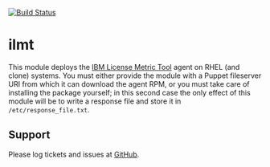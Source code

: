 [![Build Status](https://travis-ci.org/huit/puppet-ilmt.png?branch=master)](https://travis-ci.org/huit/puppet-ilmt)

# ilmt

This module deploys the [IBM License Metric Tool](http://www-947.ibm.com/support/entry/portal/product/tivoli/ibm_license_metric_tool) agent on RHEL (and clone) systems.  You must either provide the module with a Puppet fileserver URI from which it can download the agent RPM, or you must take care of installing the package yourself; in this second case the only effect of this module will be to write a response file and store it in `/etc/response_file.txt`.

Support
-------

Please log tickets and issues at [GitHub](http://github.com/huit/puppet-ilmt/issues).
